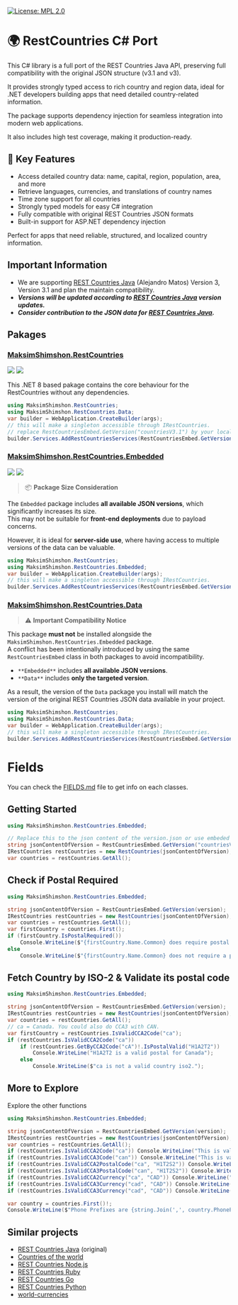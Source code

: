 ﻿[![License: MPL 2.0](https://img.shields.io/badge/License-MPL_2.0-brightgreen.svg)](https://opensource.org/licenses/MPL-2.0)


# 🌍 RestCountries C# Port

This C# library is a full port of the REST Countries Java API, preserving full compatibility with the original JSON structure (v3.1 and v3).

It provides strongly typed access to rich country and region data, ideal for .NET developers building apps that need detailed country-related information.

The package supports dependency injection for seamless integration into modern web applications. 

It also includes high test coverage, making it production-ready.


## 🔑 Key Features

- Access detailed country data: name, capital, region, population, area, and more
- Retrieve languages, currencies, and translations of country names
- Time zone support for all countries
- Strongly typed models for easy C# integration
- Fully compatible with original REST Countries JSON formats
- Built-in support for ASP.NET dependency injection


Perfect for apps that need reliable, structured, and localized country information.

## Important Information
* We are supporting [REST Countries Java] (Alejandro Matos) Version 3, Version 3.1 and plan the maintain compatibility.
* ***Versions will be updated according to [REST Countries Java] version updates.***
* ***Consider contribution to the JSON data for [REST Countries Java].***
## Pakages
### [MaksimShimshon.RestCountries](https://www.nuget.org/packages/MaksimShimshon.RestCountries)

[![](https://img.shields.io/nuget/v/MaksimShimshon.RestCountries?label=Latest)](https://www.nuget.org/packages/MaksimShimshon.RestCountries) 
[![](https://img.shields.io/nuget/dt/MaksimShimshon.RestCountries?label=Downloads)](https://www.nuget.org/packages/MaksimShimshon.RestCountries)

This .NET 8 based pakage contains the core behaviour for the RestCountries without any dependencies.
``` cs
using MaksimShimshon.RestCountries;
using MaksimShimshon.RestCountries.Data;
var builder = WebApplication.CreateBuilder(args);
// this will make a singleton accessible through IRestCountries.
// replace RestCountriesEmbed.GetVersion("countriesV3.1") by your local or remote verson.json file.
builder.Services.AddRestCountriesServices(RestCountriesEmbed.GetVersion());
```

### [MaksimShimshon.RestCountries.Embedded](https://www.nuget.org/packages/MaksimShimshon.RestCountries.Embedded)

[![](https://img.shields.io/nuget/v/MaksimShimshon.RestCountries.Embedded?label=Latest)](https://www.nuget.org/packages/MaksimShimshon.RestCountries.Embedded)
[![](https://img.shields.io/nuget/dt/MaksimShimshon.RestCountries?label=Downloads)](https://www.nuget.org/packages/MaksimShimshon.RestCountries)

> 📦 **Package Size Consideration**

The `Embedded` package includes **all available JSON versions**, which significantly increases its size.  
This may not be suitable for **front-end deployments** due to payload concerns.

However, it is ideal for **server-side use**, where having access to multiple versions of the data can be valuable.


``` cs
using MaksimShimshon.RestCountries;
using MaksimShimshon.RestCountries.Embedded;
var builder = WebApplication.CreateBuilder(args);
// this will make a singleton accessible through IRestCountries.
builder.Services.AddRestCountriesServices(RestCountriesEmbed.GetVersion("countriesV3.1"));

```

### [MaksimShimshon.RestCountries.Data](https://www.nuget.org/packages/MaksimShimshon.RestCountries.Data)
> ⚠️ **Important Compatibility Notice**

This package **must not** be installed alongside the `MaksimShimshon.RestCountries.Embedded` package.  
A conflict has been intentionally introduced by using the same `RestCountriesEmbed` class in both packages to avoid incompatibility.

- `**Embedded**` includes **all available JSON versions**.
- `**Data**` includes **only the targeted version**.

As a result, the version of the `Data` package you install will match the version of the original REST Countries JSON data available in your project.


``` cs
using MaksimShimshon.RestCountries;
using MaksimShimshon.RestCountries.Data;
var builder = WebApplication.CreateBuilder(args);
// this will make a singleton accessible through IRestCountries.
builder.Services.AddRestCountriesServices(RestCountriesEmbed.GetVersion());

```

# Fields
You can check the [FIELDS.md](FIELDS.md) file to get info on each classes.


## Getting Started

``` cs
using MaksimShimshon.RestCountries.Embedded;

// Replace this to the json content of the version.json or use embeded content.
string jsonContentOfVersion = RestCountriesEmbed.GetVersion("countriesV3.1");
IRestCountries restCountries = new RestCountries(jsonContentOfVersion);
var countries = restCountries.GetAll();

```

## Check if Postal Required
``` cs
using MaksimShimshon.RestCountries.Embedded;

string jsonContentOfVersion = RestCountriesEmbed.GetVersion(version);
IRestCountries restCountries = new RestCountries(jsonContentOfVersion);
var countries = restCountries.GetAll();
var firstCountry = countries.First();
if (firstCountry.IsPostalRequired()) 
    Console.WriteLine($"{firstCountry.Name.Common} does require postal of format: {firstCountry.PostalFormat!.Format}");
else
    Console.WriteLine($"{firstCountry.Name.Common} does not require a postal.");

```

## Fetch Country by ISO-2 & Validate its postal code
``` cs
using MaksimShimshon.RestCountries.Embedded;

string jsonContentOfVersion = RestCountriesEmbed.GetVersion(version);
IRestCountries restCountries = new RestCountries(jsonContentOfVersion);
var countries = restCountries.GetAll();
// ca = Canada. You could also do CCA3 with CAN.
var firstCountry = restCountries.IsValidCCA2Code("ca");
if (restCountries.IsValidCCA2Code("ca"))
    if (restCountries.GetByCCA2Code("cA")!.IsPostalValid("H1A2T2")) 
        Console.WriteLine("H1A2T2 is a valid postal for Canada");
    else
        Console.WriteLine($"ca is not a valid country iso2.");

```

## More to Explore
Explore the other functions
``` cs
using MaksimShimshon.RestCountries.Embedded;

string jsonContentOfVersion = RestCountriesEmbed.GetVersion(version);
IRestCountries restCountries = new RestCountries(jsonContentOfVersion);
var countries = restCountries.GetAll();
if (restCountries.IsValidCCA2Code("ca")) Console.WriteLine("This is valid country code.");
if (restCountries.IsValidCCA3Code("can")) Console.WriteLine("This is valid country code.");
if (restCountries.IsValidCCA2PostalCode("ca", "H1T2S2")) Console.WriteLine("This is valid country code and postal.");
if (restCountries.IsValidCCA3PostalCode("can", "H1T2S2")) Console.WriteLine("This is valid country code and postal.");
if (restCountries.IsValidCCA2Currency("ca", "CAD")) Console.WriteLine("CAD is a valid Canadian Currency.");
if (restCountries.IsValidCCA3Currency("cad", "CAD")) Console.WriteLine("CAD is a valid Canadian Currency.");
if (restCountries.IsValidCCA3Currency("cad", "CAD")) Console.WriteLine("CAD is a valid Canadian Currency.");

var country = countries.First()!;
Console.WriteLine($"Phone Prefixes are {string.Join(',', country.PhonePrefixes())}");
```

## Similar projects
* [REST Countries Java] (original)
* [Countries of the world]
* [REST Countries Node.js]
* [REST Countries Ruby]
* [REST Countries Go]
* [REST Countries Python]
* [world-currencies]

[world-currencies]: https://github.com/wiredmax/world-currencies
[REST Countries Java]: https://gitlab.com/restcountries/restcountries
[REST Countries Node.js]: https://github.com/aredo/restcountries
[REST Countries Ruby]: https://github.com/davidesantangelo/restcountry
[REST Countries Go]: https://github.com/alediaferia/gocountries
[REST Countries Python]: https://github.com/SteinRobert/python-restcountries
[Countries of the world]: http://countries.petethompson.net
[Original Project]: https://github.com/apilayer/restcountries/
[donation]: https://www.paypal.me/amatosg/15
[donate]: https://www.paypal.me/amatosg/15
